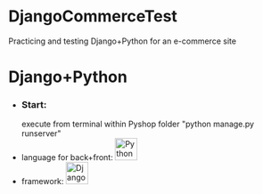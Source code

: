 # DjangoCommerceTest
Practicing and testing Django+Python for an e-commerce site


<h1> Django+Python </h1>
  <ul>
  <li> <h3>Start:</h3> execute from terminal within Pyshop folder "python manage.py runserver" </li>
 <li> language for back+front: <img src="https://upload.wikimedia.org/wikipedia/commons/thumb/c/c3/Python-logo-notext.svg/1200px-Python-logo-notext.svg.png" alt="Python" width="40" height="40"/> </li>
  <li> framework: <img src="https://img2.freepng.es/20180711/rtc/kisspng-django-web-development-web-framework-python-softwa-django-5b45d913f29027.4888902515313042119936.jpg" alt="Django" width="40" height="40"/> </li>
</ul>
